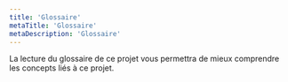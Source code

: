 ```yaml
---
title: 'Glossaire'
metaTitle: 'Glossaire'
metaDescription: 'Glossaire'
---
```


La lecture du glossaire de ce projet vous permettra de mieux comprendre les concepts liés à ce projet.
